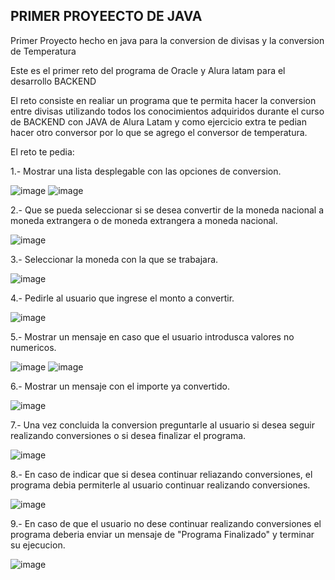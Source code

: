 ## PRIMER PROYEECTO DE JAVA

Primer Proyecto hecho en java para la conversion de divisas y la conversion de Temperatura

Este es el primer reto del programa de Oracle y Alura latam para el desarrollo BACKEND

El reto consiste en realiar un programa que te permita hacer la conversion entre divisas utilizando todos los conocimientos adquiridos durante el curso de BACKEND con JAVA de Alura Latam y como ejercicio extra te pedian hacer otro conversor por lo que se agrego el conversor de temperatura.

El reto te pedia:

1.- Mostrar una lista desplegable con las opciones de conversion.

![image](https://user-images.githubusercontent.com/103518364/226232548-04e51515-5750-40f1-a347-b7882143b27c.png)
![image](https://user-images.githubusercontent.com/103518364/226232798-1e303496-0803-4735-8666-c9602e584c61.png)

2.- Que se pueda seleccionar si se desea convertir de la moneda nacional a moneda extrangera o de moneda extrangera a moneda nacional.

![image](https://user-images.githubusercontent.com/103518364/226232916-39ee59d8-24cf-4564-bea5-23184b2bb746.png)

3.- Seleccionar la moneda con la que se trabajara.

![image](https://user-images.githubusercontent.com/103518364/226233050-e056c2b6-63bb-484a-a153-dc0b3d33c3c3.png)

4.- Pedirle al usuario que ingrese el monto a convertir.

![image](https://user-images.githubusercontent.com/103518364/226233160-3cdad4ed-6198-461e-b43d-89df28580183.png)

5.- Mostrar un mensaje en caso que el usuario introdusca valores no numericos.

![image](https://user-images.githubusercontent.com/103518364/226233333-6a181fb6-8ef6-4e47-82e4-071c562e7407.png)
![image](https://user-images.githubusercontent.com/103518364/226233380-258f2fab-7aba-4363-bff5-2d4dca9b9c74.png)

6.- Mostrar un mensaje con el importe ya convertido.

![image](https://user-images.githubusercontent.com/103518364/226233474-e2dd40bc-3a43-445f-b8b5-52e7f4905330.png)

7.- Una vez concluida la conversion preguntarle al usuario si desea seguir realizando conversiones o si desea finalizar el programa.

![image](https://user-images.githubusercontent.com/103518364/226233615-f7a92e67-0ea2-40f9-adad-4b6bd69b013c.png)

8.- En caso de indicar que si desea continuar reliazando conversiones, el programa debia permiterle al usuario continuar realizando conversiones.

![image](https://user-images.githubusercontent.com/103518364/226233785-59144f58-6e61-4889-bd47-9ab53604b3a1.png)

9.- En caso de que el usuario no dese continuar realizando conversiones el programa deberia enviar un mensaje de "Programa Finalizado" y terminar su ejecucion.

![image](https://user-images.githubusercontent.com/103518364/226234023-bf9b8062-1352-4059-903e-a26a73fdc87c.png)















